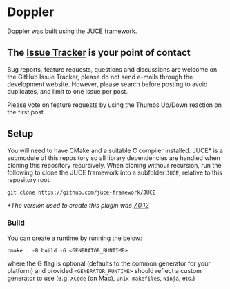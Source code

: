 # Doppler

Doppler was built using the [JUCE framework](https://github.com/juce-framework/JUCE).

## The [Issue Tracker](https://github.com/igorski/doppler/issues) is your point of contact

Bug reports, feature requests, questions and discussions are welcome on the GitHub Issue Tracker, please do not send e-mails through the development website. However, please search before posting to avoid duplicates, and limit to one issue per post.

Please vote on feature requests by using the Thumbs Up/Down reaction on the first post.

## Setup

You will need to have CMake and a suitable C compiler installed. JUCE* is a submodule of this repository so
all library dependencies are handled when cloning this repository recursively. When cloning withour recursion,
run the following to clone the JUCE framework into a subfolder `JUCE`, relative to this repository root.

```
git clone https://github.com/juce-framework/JUCE
```

_*The version used to create this plugin was [7.0.12](https://github.com/juce-framework/JUCE/releases/tag/7.0.12)_

### Build

You can create a runtime by running the below:

```
cmake . -B build -G <GENERATOR_RUNTIME>
```

where the G flag is optional (defaults to the common generator for your platform) and provided `<GENERATOR_RUNTIME>` should reflect a custom generator to use (e.g. `XCode` (on Mac), `Unix makefiles`, `Ninja`, etc.)